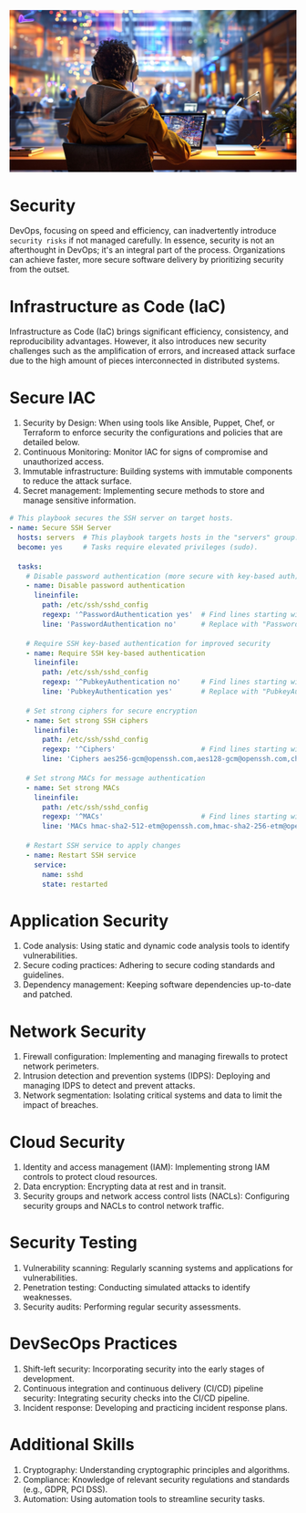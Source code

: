 ![banner](images/3.jpg)

# Security

DevOps, focusing on speed and efficiency, can inadvertently introduce `security risks` if not managed carefully. In essence, security is not an afterthought in DevOps; it's an integral part of the process. Organizations can achieve faster, more secure software delivery by prioritizing security from the outset.

# Infrastructure as Code (IaC)
Infrastructure as Code (IaC) brings significant efficiency, consistency, and reproducibility advantages. However, it also introduces new security challenges such as the amplification of errors, and increased attack surface due to the high amount of pieces interconnected in distributed systems.

# Secure IAC

1. Security by Design: When using tools like Ansible, Puppet, Chef, or Terraform to enforce security the configurations and policies that are detailed below.
2. Continuous Monitoring: Monitor IAC for signs of compromise and unauthorized access. 
3. Immutable infrastructure: Building systems with immutable components to reduce the attack surface.
4. Secret management: Implementing secure methods to store and manage sensitive information.



```yml
# This playbook secures the SSH server on target hosts.
- name: Secure SSH Server
  hosts: servers  # This playbook targets hosts in the "servers" group.
  become: yes     # Tasks require elevated privileges (sudo).

  tasks:
    # Disable password authentication (more secure with key-based auth)
    - name: Disable password authentication
      lineinfile:
        path: /etc/ssh/sshd_config
        regexp: '^PasswordAuthentication yes'  # Find lines starting with "PasswordAuthentication yes"
        line: 'PasswordAuthentication no'      # Replace with "PasswordAuthentication no"

    # Require SSH key-based authentication for improved security
    - name: Require SSH key-based authentication
      lineinfile:
        path: /etc/ssh/sshd_config
        regexp: '^PubkeyAuthentication no'     # Find lines starting with "PubkeyAuthentication no"
        line: 'PubkeyAuthentication yes'       # Replace with "PubkeyAuthentication yes"

    # Set strong ciphers for secure encryption
    - name: Set strong SSH ciphers
      lineinfile:
        path: /etc/ssh/sshd_config
        regexp: '^Ciphers'                     # Find lines starting with "Ciphers"
        line: 'Ciphers aes256-gcm@openssh.com,aes128-gcm@openssh.com,chacha20-poly1305@openssh.com'  # Replace with recommended ciphers

    # Set strong MACs for message authentication
    - name: Set strong MACs
      lineinfile:
        path: /etc/ssh/sshd_config
        regexp: '^MACs'                        # Find lines starting with "MACs"
        line: 'MACs hmac-sha2-512-etm@openssh.com,hmac-sha2-256-etm@openssh.com,umac-128@openssh.com'  # Replace with recommended MACs

    # Restart SSH service to apply changes
    - name: Restart SSH service
      service:
        name: sshd
        state: restarted


```

# Application Security
1. Code analysis: Using static and dynamic code analysis tools to identify vulnerabilities.
2. Secure coding practices: Adhering to secure coding standards and guidelines.
3. Dependency management: Keeping software dependencies up-to-date and patched.

# Network Security
1. Firewall configuration: Implementing and managing firewalls to protect network perimeters.
2. Intrusion detection and prevention systems (IDPS): Deploying and managing IDPS to detect and prevent attacks.
3. Network segmentation: Isolating critical systems and data to limit the impact of breaches.

# Cloud Security
1. Identity and access management (IAM): Implementing strong IAM controls to protect cloud resources.
2. Data encryption: Encrypting data at rest and in transit.
3. Security groups and network access control lists (NACLs): Configuring security groups and NACLs to control network traffic.

# Security Testing
1. Vulnerability scanning: Regularly scanning systems and applications for vulnerabilities.
2. Penetration testing: Conducting simulated attacks to identify weaknesses.
3. Security audits: Performing regular security assessments.

# DevSecOps Practices
1. Shift-left security: Incorporating security into the early stages of development.
2. Continuous integration and continuous delivery (CI/CD) pipeline security: Integrating security checks into the CI/CD pipeline.
3. Incident response: Developing and practicing incident response plans.

# Additional Skills
1. Cryptography: Understanding cryptographic principles and algorithms.
2. Compliance: Knowledge of relevant security regulations and standards (e.g., GDPR, PCI DSS).
3. Automation: Using automation tools to streamline security tasks.


